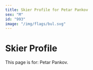 ```yaml
---
title: Skier Profile for Petar Pankov
sex: "M"
id: "993"
image: "/img/flags/bul.svg" 
---
```


# Skier Profile

This page is for: Petar Pankov.
    